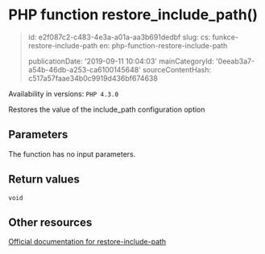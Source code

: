 PHP function restore_include_path()
===================================

> id: e2f087c2-c483-4e3a-a01a-aa3b691dedbf
> slug:
> 	cs: funkce-restore-include-path
> 	en: php-function-restore-include-path
> 
> publicationDate: '2019-09-11 10:04:03'
> mainCategoryId: '0eeab3a7-a54b-46db-a253-ca6100145648'
> sourceContentHash: c517a57faae34b0c9919d436bf674638

Availability in versions: `PHP 4.3.0`

Restores the value of the include_path configuration option


Parameters
--------------

The function has no input parameters.

Return values
----------------

`void`



Other resources
------------

[Official documentation for restore-include-path](https://www.php.net/manual/en/function.restore-include-path.php)
